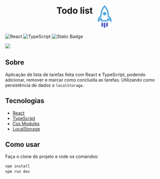 <h1 style="display: flex; justify-content: center; gap: 1rem">
  Todo list <img src="./public/rocket.svg" />
</h1>

![React](https://img.shields.io/badge/react-%2320232a.svg?style=for-the-badge&logo=react&logoColor=%2361DAFB)
![TypeScript](https://img.shields.io/badge/typescript-%23007ACC.svg?style=for-the-badge&logo=typescript&logoColor=white)
![Static Badge](https://img.shields.io/badge/MIT-maker?style=for-the-badge&label=License&labelColor=%23303030&color=%23808080)

<img src=".github/todo-list.gif"  >

## Sobre
Aplicação de lista de tarefas feita com React e TypeScript, podendo adicionar, remover e marcar como concluída as tarefas. Utilizando como persistência de dados o `localStorage`.

## Tecnologias

- [React](https://reactjs.org/)
- [TypeScript](https://www.typescriptlang.org/)
- [Css Modules](https://github.com/css-modules/css-modules)
- [LocalStorage](https://developer.mozilla.org/pt-BR/docs/Web/API/Window/localStorage)

## Como usar
Faça o clone do projeto e rode os comandos:
```bash
npm install
npm run dev
```